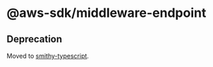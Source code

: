# @aws-sdk/middleware-endpoint

## Deprecation

Moved to [smithy-typescript](https://github.com/awslabs/smithy-typescript/tree/main/packages).